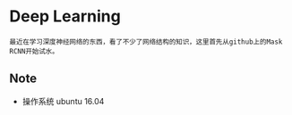 # Deep Learning
    最近在学习深度神经网络的东西，看了不少了网络结构的知识，这里首先从github上的Mask RCNN开始试水。
## Note
* 操作系统 ubuntu 16.04
